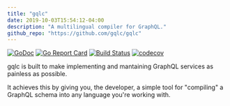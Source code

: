 ```yaml
---
title: "gqlc"
date: 2019-10-03T15:54:12-04:00
description: "A multilingual compiler for GraphQL."
github_repo: "https://github.com/gqlc/gqlc"
---
```

[![GoDoc](https://godoc.org/github.com/gqlc/gqlc?status.svg)](https://godoc.org/github.com/gqlc/gqlc)
[![Go Report Card](https://goreportcard.com/badge/github.com/gqlc/gqlc)](https://goreportcard.com/report/github.com/gqlc/gqlc)
[![Build Status](https://travis-ci.org/gqlc/gqlc.svg?branch=master)](https://travis-ci.org/gqlc/gqlc)
[![codecov](https://codecov.io/gh/gqlc/gqlc/branch/master/graph/badge.svg)](https://codecov.io/gh/gqlc/gqlc)

gqlc is built to make implementing and mantaining GraphQL services as
painless as possible.

It achieves this by giving you, the developer, a simple tool for "compiling" a GraphQL
schema into any language you're working with.
